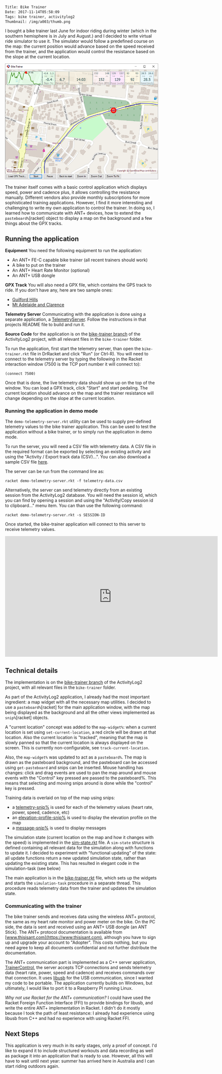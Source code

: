     Title: Bike Trainer
    Date: 2017-11-14T05:58:09
    Tags: bike trainer, activitylog2
    Thumbnail: /img/a003/thumb.png

I bought a bike trainer last June for indoor riding during winter (which in
the southern hemisphere is in July and August.) and I decided to write virtual
ride simulator to use it. The simulator would follow a predefined course on
the map: the current position would advance based on the speed received from
the trainer, and the application would control the resistance based on the
slope at the current location.

<!-- more -->

![](/img/a003/bike-trainer.png)

The trainer itself comes with a basic control application which displays
speed, power and cadence plus, it allows controlling the resistance manually.
Different vendors also provide monthly subscriptions for more sophisticated
training applications.  However, I find it more interesting and challenging to
write my own application to control the trainer.  In doing so, I learned how
to communicate with ANT+ devices, how to extend the `pasteboard%`[racket]
object to display a map on the background and a few things about the GPX
tracks.

## Running the application

**Equipment** You need the following equipment to run the application:

* An ANT+ FE-C capable bike trainer (all recent trainers should work)
* A bike to put on the trainer
* An ANT+ Heart Rate Monitor (optional)
* An ANT+ USB dongle

**GPX Track** You will also need a GPX file, which contains the GPS track to
ride.  If you don't have any, here are two sample ones:

* [Guilford Hills][gpx1-link]
* [Mt Adelaide and Clarence][gpx2-link]

**Telemetry Server** Communicating with the application is done using a
separate application, a [TelemetryServer][ts-link].  Follow the instructions
in that projects README file to build and run it.

**Source Code** for the application is on the [bike-trainer branch][btb-link]
of the ActivityLog2 project, with all relevant files in the `bike-trainer`
folder.

To run the application, first start the telemetry server, than open the
`bike-trainer.rkt` file in DrRacket and click "Run" (or Ctrl-R).  You will
need to connect to the telemetry server by typing the following in the Racket
interaction window (7500 is the TCP port number it will connect to):

    (connect 7500)

Once that is done, the live telemetry data should show up on the top of the
window.  You can load a GPX track, click "Start" and start pedaling.  The
current location should advance on the map and the trainer resistance will
change depending on the slope at the current location.

### Running the application in demo mode

The `demo-telemetry-server.rkt` utility can be used to supply pre-defined
telemetry values to the bike trainer application.  This can be used to test
the application without a bike trainer, or to simply run the application in
demo mode.

To run the server, you will need a CSV file with telemetry data.  A CSV file
in the required format can be exported by selecting an existing activity and
using the "Activity / Export track data (CSV)...".  You can also download a
sample CSV file [here][csv-link].

The server can be run from the command line as:

    racket demo-telemetry-server.rkt -f telemetry-data.csv

Alternatively, the server can send telemetry directly from an existing session
from the ActivityLog2 database.  You will need the session id, which you can
find by opening a session and using the "Activity/Copy session id to
clipboard..." menu item.  You can than use the following command:

    racket demo-telemetry-server.rkt -s SESSION-ID
    
Once started, the bike-trainer application will connect to this server to
receive telemetry values.

<div style="text-align:center">
<iframe width="700" height="396" src="https://www.youtube.com/embed/D1E2fSQFy7k" frameborder="0" allow="autoplay; encrypted-media" allowfullscreen></iframe>
</div>

## Technical details

The implementation is on the [bike-trainer branch][btb-link] of the
ActivityLog2 project, with all relevant files in the `bike-trainer` folder.

As part of the ActivityLog2 application, I already had the most important
ingredient: a map widget with all the necessary map utilities.  I decided to
use a `pasteboard%`[racket] for the main application window, with the map
being displayed as the background and all the other views implemented as
`snip%`[racket] objects.

A "current location" concept was added to the `map-widget%`: when a current
location is set using `set-current-location`, a red circle will be drawn at
that location.  Also the current location is "tracked", meaning that the map
is slowly panned so that the current location is always displayed on the
screen.  This is currently non-configurable, see `track-current-location`.

Also, the `map-widget%` was updated to act as a `pasteboard%`.  The map is
drawn as the pasteboard background, and the pasteboard can be accessed using
`get-pasteboard` and snips can be inserted.  Mouse handling has changes: click
and drag events are used to pan the map around and mouse events with the
"Control" key pressed are passed to the pasteboard%.  This means that
selecting and moving snips around is done while the "control" key is pressed.

Training data is overlaid on top of the map using snips:

* a [telemetry-snip%][t-link] is used for each of the telemetry values (heart
  rate, power, speed, cadence, etc)
* an [elevation-profile-snip%][ep-link] is used to display the elevation
  profile on the map
* a [message-snip%][m-link] is used to display messages

The simulation state (current location on the map and how it changes with the
speed) is implemented in the [sim-state.rkt][s-link] file.  A `sim-state`
structure is defined containing all relevant data for the simulation along
with functions to update it.  I decided to experiment with "functional
updating" of the state: all update functions return a new updated simulation
state, rather than updating the existing state.  This has resulted in elegant
code in the simulation-task (see below)

The main application is in the [bike-trainer.rkt][bt-link] file, which sets up
the widgets and starts the `simulation-task` procedure in a separate thread.
This procedure reads telemetry data from the trainer and updates the
simulation state.

### Communicating with the trainer

The bike trainer sends and receives data using the wireless ANT+ protocol, the
same as my heart rate monitor and power meter on the bike.  On the PC side,
the data is sent and received using an ANT+ USB dongle (an ANT Stick). The
ANT+ protocol documentation is available
from [www.thisisant.com](https://www.thisisant.com), although you have to sign
up and upgrade your account to "Adopter".  This costs nothing, but you need
agree to keep all documents confidential and not further distribute the
documentation.

The ANT+ communication part is implemented as a C++ server
application, [TrainerControl][ts-link], the server accepts TCP connections and
sends telemetry data (heart rate, power, speed and cadence) and receives
commands over that connection.  It uses [libusb](http://libusb.info/) for the
USB communication, since I wanted my code to be portable.  The application
currently builds on Windows, but ultimately, I would like to port it to a
Raspberry PI running Linux.

*Why not use Racket for the ANT+ communication?* I could have used the Racket
Foreign Function Interface (FFI) to provide bindings for libusb, and write the
entire ANT+ implementation in Racket.  I didn't do it mostly because I took
the path of least resistance: I already had experience using libusb from C++
and had no experience with using Racket FFI.

## Next Steps

This application is very much in its early stages, only a proof of concept.
I'd like to expand it to include structured workouts and data recording as
well as package it into an application that is ready to use.  However, all
this will have to wait until next year: summer has arrived here in Australia
and I can start riding outdoors again.

<!-- link definitions -->

[ts-link]: https://github.com/alex-hhh/TrainerControl
[btb-link]: https://github.com/alex-hhh/ActivityLog2/tree/bike-trainer
[ep-link]: https://github.com/alex-hhh/ActivityLog2/blob/bike-trainer/bike-trainer/elevation-profile-snip.rkt
[t-link]: https://github.com/alex-hhh/ActivityLog2/blob/bike-trainer/bike-trainer/telemetry-snip.rkt
[m-link]: https://github.com/alex-hhh/ActivityLog2/blob/bike-trainer/bike-trainer/message-snip.rkt
[s-link]: https://github.com/alex-hhh/ActivityLog2/blob/bike-trainer/bike-trainer/sim-state.rkt
[bt-link]: https://github.com/alex-hhh/ActivityLog2/blob/bike-trainer/bike-trainer/bike-trainer.rkt
[csv-link]: https://drive.google.com/uc?export=download&id=1Zgzrj5IqER7Qf4AzrMc3i3gVa5ePqg_W
[gpx1-link]: https://drive.google.com/uc?export=download&id=1_EvQnSEBy6fcjYKqcENYJKf1wWaojWyZ
[gpx2-link]: https://drive.google.com/uc?export=download&id=1jlOLyG0MXTezoSwCdSGWDiaFO9MolRj8
